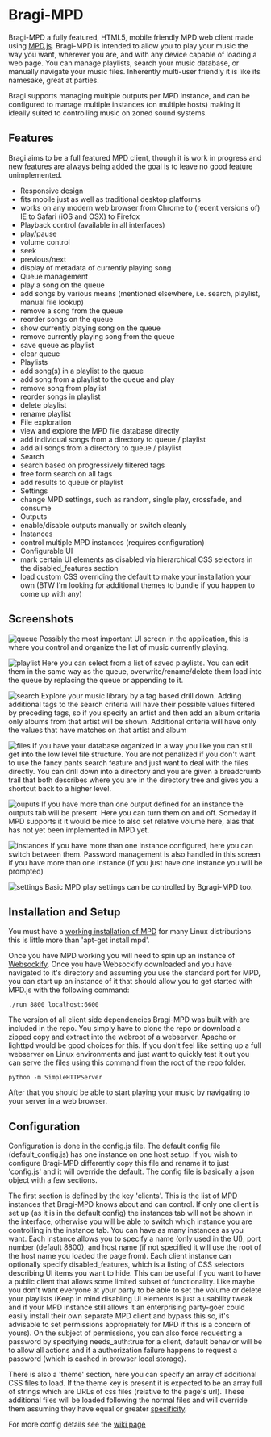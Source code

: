 # Bragi-MPD

Bragi-MPD a fully featured, HTML5, mobile friendly MPD web client made using [MPD.js](https://github.com/bobboau/MPD.js). Bragi-MPD is intended to allow you to play your music the way you want, wherever you are, and with any device capable of loading a web page. You can manage playlists, search your music database, or manually navigate your music files. Inherently multi-user friendly it is like its namesake, great at parties.

Bragi supports managing multiple outputs per MPD instance, and can be configured to manage multiple instances (on multiple hosts) making it ideally suited to controlling music on zoned sound systems.

Features
--------

Bragi aims to be a full featured MPD client, though it is work in progress and new features are always being added the goal is to leave no good feature unimplemented.

 * Responsive design
  * fits mobile just as well as traditional desktop platforms
  * works on any modern web browser from Chrome to (recent versions of) IE to Safari (iOS and OSX) to Firefox
 * Playback control (available in all interfaces)
  * play/pause
  * volume control
  * seek
  * previous/next
  * display of metadata of currently playing song
 * Queue management
  * play a song on the queue
  * add songs by various means (mentioned elsewhere, i.e. search, playlist, manual file lookup)
  * remove a song from the queue
  * reorder songs on the queue
  * show currently playing song on the queue
  * remove currently playing song from the queue  
  * save queue as playlist
  * clear queue
 * Playlists
  * add song(s) in a playlist to the queue
  * add song from a playlist to the queue and play
  * remove song from playlist
  * reorder songs in playlist
  * delete playlist
  * rename playlist
 * File exploration
  * view and explore the MPD file database directly
  * add individual songs from a directory to queue / playlist
  * add all songs from a directory to queue / playlist
 * Search
  * search based on progressively filtered tags
  * free form search on all tags
  * add results to queue or playlist
 * Settings
  * change MPD settings, such as random, single play, crossfade, and consume
 * Outputs
  * enable/disable outputs manually or switch cleanly
 * Instances
  * control multiple MPD instances (requires configuration)
 * Configurable UI
  * mark certain UI elements as disabled via hierarchical CSS selectors in the disabled_features section
  * load custom CSS overriding the default to make your installation your own (BTW I'm looking for additional themes to bundle if you happen to come up with any)

Screenshots
  -----------
![queue](https://raw.githubusercontent.com/wiki/bobboau/Bragi-MPD/img/screenshots/Bragi-queue.png)
Possibly the most important UI screen in the application, this is where you control and organize the list of music currently playing.

![playlist](https://raw.githubusercontent.com/wiki/bobboau/Bragi-MPD/img/screenshots/Bragi-playlist.png)
Here you can select from a list of saved playlists. You can edit them in the same way as the queue, overwrite/rename/delete them load into the queue by replacing the queue or appending to it.

![search](https://raw.githubusercontent.com/wiki/bobboau/Bragi-MPD/img/screenshots/Bragi-search.png)
Explore your music library by a tag based drill down. Adding additional tags to the search criteria will have their possible values filtered by preceding tags, so if you specify an artist and then add an album criteria only albums from that artist will be shown. Additional criteria will have only the values that have matches on that artist and album

![files](https://raw.githubusercontent.com/wiki/bobboau/Bragi-MPD/img/screenshots/Bragi-files.png)
If you have your database organized in a way you like you can still get into the low level file structure. You are not penalized if you don't want to use the fancy pants search feature and just want to deal with the files directly. You can drill down into a directory and you are given a breadcrumb trail that both describes where you are in the directory tree and gives you a shortcut back to a higher level.

![ouputs](https://raw.githubusercontent.com/wiki/bobboau/Bragi-MPD/img/screenshots/Bragi-outputs.png)
If you have more than one output defined for an instance the outputs tab will be present. Here you can turn them on and off. Someday if MPD supports it it would be nice to also set relative volume here, alas that has not yet been implemented in MPD yet.

![instances](https://raw.githubusercontent.com/wiki/bobboau/Bragi-MPD/img/screenshots/Bragi-instances.png)
If you have more than one instance configured, here you can switch between them. Password management is also handled in this screen if you have more than one instance (if you just have one instance you will be prompted)

![settings](https://raw.githubusercontent.com/wiki/bobboau/Bragi-MPD/img/screenshots/Bragi-settings.png)
Basic MPD play settings can be controlled by Bgragi-MPD too.

Installation and Setup
---------------------

You must have a [working installation of MPD](http://www.musicpd.org/doc/user/) for many Linux distributions this is little more than 'apt-get install mpd'.

Once you have MPD working you will need to spin up an instance of [Websockify](https://github.com/kanaka/websockify). Once you have Websockify downloaded and you have navigated to it's directory and assuming you use the standard port for MPD, you can start up an instance of it that should allow you to get started with MPD.js with the following command:

    ./run 8800 localhost:6600

The version of all client side dependencies Bragi-MPD was built with are included in the repo. You simply have to clone the repo or download a zipped copy and extract into the webroot of a webserver. Apache or lighttpd would be good choices for this. If you don't feel like setting up a full webserver on Linux environments and just want to quickly test it out you can serve the files using this command from the root of the repo folder.

    python -m SimpleHTTPServer

After that you should be able to start playing your music by navigating to your server in a web browser.

Configuration
-------------

Configuration is done in the config.js file. The default config file (default_config.js) has one instance on one host setup. If you wish to configure Bragi-MPD differently copy this file and rename it to just 'config.js' and it will override the default. The config file is basically a json object with a few sections.

The first section is defined by the key 'clients'. This is the list of MPD instances that Bragi-MPD knows about and can control. If only one client is set up (as it is in the default config) the instances tab will not be shown in the interface, otherwise you will be able to switch which instance you are controlling in the instance tab. You can have as many instances as you want. Each instance allows you to specify a name (only used in the UI), port number (default 8800), and host name (if not specified it will use the root of the host name you loaded the page from). Each client instance can optionally specify disabled_features, which is a listing of CSS selectors describing UI items you want to hide. This can be useful if you want to have a public client that allows some limited subset of functionality. Like maybe you don't want everyone at your party to be able to set the volume or delete your playlists (Keep in mind disabling UI elements is just a usability tweak and if your MPD instance still allows it an enterprising party-goer could easily install their own separate MPD client and bypass this so, it's advisable to set permissions appropriately for MPD if this is a concern of yours). On the subject of permissions, you can also force requesting a password by specifying needs_auth:true for a client, default behavior will be to allow all actions and if a authorization failure happens to request a password (which is cached in browser local storage).

There is also a 'theme' section, here you can specify an array of additional CSS files to load. If the theme key is present it is expected to be an array full of strings which are URLs of css files (relative to the page's url). These additional files will be loaded following the normal files and will override them assuming they have equal or greater [specificity](https://developer.mozilla.org/en-US/docs/Web/CSS/Specificity).

For more config details see the [wiki page](https://github.com/bobboau/Bragi-MPD/wiki/Configuration)
